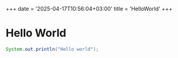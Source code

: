 +++
date = '2025-04-17T10:56:04+03:00'
title = 'HelloWorld'
+++

# Hello World

```java
System.out.println("Hello world");
```

